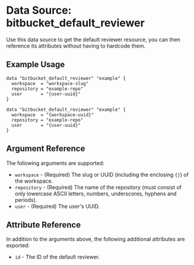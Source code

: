 # Data Source: bitbucket_default_reviewer
Use this data source to get the default reviewer resource, you can then reference its attributes without having to hardcode them.

## Example Usage
```hcl
data "bitbucket_default_reviewer" "example" {
  workspace  = "workspace-slug"
  repository = "example-repo"
  user       = "{user-uuid}"
}
```
```hcl
data "bitbucket_default_reviewer" "example" {
  workspace  = "{workspace-uuid}"
  repository = "example-repo"
  user       = "{user-uuid}"
}
```

## Argument Reference
The following arguments are supported:
* `workspace` - (Required) The slug or UUID (including the enclosing `{}`) of the workspace.
* `repository` - (Required) The name of the repository (must consist of only lowercase ASCII letters, numbers, underscores, hyphens and periods).
* `user` - (Required) The user's UUID.

## Attribute Reference
In addition to the arguments above, the following additional attributes are exported:
* `id` - The ID of the default reviewer.
